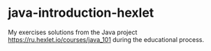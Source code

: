 # java-introduction-hexlet
My exercises solutions from the Java project https://ru.hexlet.io/courses/java_101 during the educational process.
